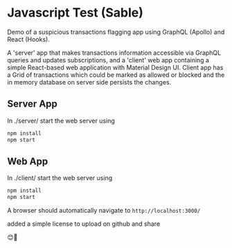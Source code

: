 # Javascript Test (Sable)

Demo of a suspicious transactions flagging app using GraphQL (Apollo) and React (Hooks).

A 'server' app that makes transactions information accessible via GraphQL queries and updates subscriptions, and a 'client' web app containing a simple React-based web application with Material Design UI. Client app has a Grid of transactions which could be marked as allowed or blocked and the in memory database on server side persists the changes.  

## Server App
In ./server/ start the web server using
```bash
npm install
npm start
```

## Web App
In ./client/ start the web server using
```bash
npm install
npm start
```

A browser should automatically navigate to
 ```http://localhost:3000/```

 added a simple license to upload on github and share


 😊🙌

